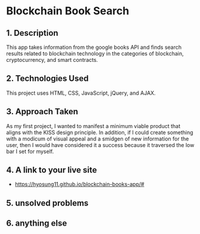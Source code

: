 # Blockchain Book Search

## 1. Description
  This app takes information from the google books API and finds search results related to blockchain technology in the categories of blockchain, cryptocurrency, and smart contracts.

## 2. Technologies Used
This project uses HTML, CSS, JavaScript, jQuery, and AJAX.

## 3. Approach Taken
As my first project, I wanted to manifest a minimum viable product that aligns with the KISS design principle. In addition, if I could create something with a modicum of visual appeal and a smidgen of new information for the user, then I would have considered it a success because it traversed the low bar I set for myself.

## 4. A link to your live site
- https://hyosung11.github.io/blockchain-books-app/#

## 5. unsolved problems

## 6. anything else
